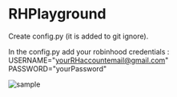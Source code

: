 # RHPlayground
Create config.py (it is added to git ignore).

In the config.py add your robinhood credentials :
USERNAME="yourRHaccountemail@gmail.com"
PASSWORD="yourPassword"

![sample](https://user-images.githubusercontent.com/6486533/215823569-94b2513b-4eb1-479a-8286-b2630b5408f6.png)
